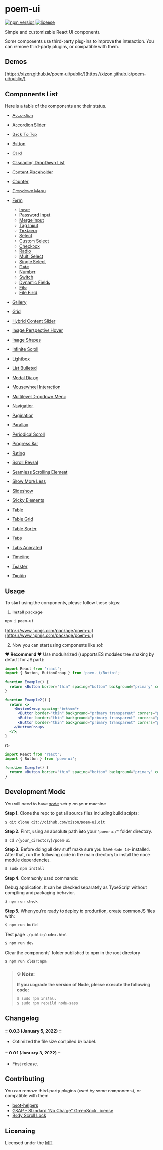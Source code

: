 # poem-ui
  
[![npm version](https://img.shields.io/npm/v/poem-ui?style=for-the-badge)](https://www.npmjs.com/package/poem-ui)
[![license](https://img.shields.io/badge/license-MIT-brightgreen.svg?style=for-the-badge)](LICENSE)

Simple and customizable React UI components.

Some components use third-party plug-ins to improve the interaction. You can remove third-party plugins, or compatible with them.


## Demos

[https://xizon.github.io/poem-ui/public/](https://xizon.github.io/poem-ui/public/)


## Components List

Here is a table of the components and their status.

  - [Accordion](src/Accordion/README.md)
  - [Accordion Slider](src/AccordionSlider/README.md)
  - [Back To Top](src/BackToTop/README.md)
  - [Button](src/Button/README.md)
  - [Card](src/Card/README.md)
  - [Cascading DropDown List](src/CascadingDropDownList/README.md)
  - [Content Placeholder](src/ContentPlaceholder/README.md)
  - [Counter](src/Counter/README.md)
  - [Dropdown Menu](src/DropdownMenu/README.md)
  - [Form](src/Form/README.md)
    - [Input](src/Form/README.md#input)
    - [Password Input](src/Form/README.md#password-input)
    - [Merge Input](src/Form/README.md#merge-input)
    - [Tag Input](src/Form/README.md#tag-input)
    - [Textarea](src/Form/README.md#textarea)
    - [Select](src/Form/README.md#select)
    - [Custom Select](src/Form/README.md#custom-select)
    - [Checkbox](src/Form/README.md#checkbox)
    - [Radio](src/Form/README.md#radio)
    - [Multi Select](src/Form/README.md#multi-select)
    - [Single Select](src/Form/README.md#single-select)
    - [Date](src/Form/README.md#date)
    - [Number](src/Form/README.md#number)
    - [Switch](src/Form/README.md#switch)
    - [Dynamic Fields](src/Form/README.md#dynamic-fields)
    - [File](src/Form/README.md#file)
    - [File Field](src/Form/README.md#file-field)

  - [Gallery](src/Gallery/README.md)
  - [Grid](src/Grid/README.md)
  - [Hybrid Content Slider](src/HybridContentSlider/README.md)
  - [Image Perspective Hover](src/ImagePerspectiveHover/README.md)
  - [Image Shapes](src/ImageShapes/README.md)
  - [Infinite Scroll](src/InfiniteScroll/README.md)
  - [Lightbox](src/Lightbox/README.md)
  - [List Bulleted](src/ListBulleted/README.md)
  - [Modal Dialog](src/ModalDialog/README.md)
  - [Mousewheel Interaction](src/MousewheelInteraction/README.md)
  - [Multilevel Dropdown Menu](src/MultilevelDropdownMenu/README.md)
  - [Navigation](src/Navigation/README.md)
  - [Pagination](src/Pagination/README.md)
  - [Parallax](src/Parallax/README.md)
  - [Periodical Scroll](src/PeriodicalScroll/README.md)
  - [Progress Bar](src/ProgressBar/README.md)
  - [Rating](src/Rating/README.md)
  - [Scroll Reveal](src/ScrollReveal/README.md)
  - [Seamless Scrolling Element](src/SeamlessScrollingElement/README.md)
  - [Show More Less](src/ShowMoreLess/README.md)
  - [Slideshow](src/Slideshow/README.md)
  - [Sticky Elements](src/StickyElements/README.md)
  - [Table](src/Table/README.md)
  - [Table Grid](src/TableGrid/README.md)
  - [Table Sorter](src/TableSorter/README.md)
  - [Tabs](src/Tabs/README.md)
  - [Tabs Animated](src/TabsAnimated/README.md)
  - [Timeline](src/Timeline/README.md)
  - [Toaster](src/Toaster/README.md)
  - [Tooltip](src/Tooltip/README.md)


## Usage

To start using the components, please follow these steps:

1. Install package

```sh
npm i poem-ui
```

[https://www.npmjs.com/package/poem-ui](https://www.npmjs.com/package/poem-ui)


2. Now you can start using components like so!:

**❤️ Recommend ❤️** Use modularized (supports ES modules tree shaking by default for JS part):

```jsx
import React from 'react';
import { Button, ButtonGroup } from 'poem-ui/Button';

function Example() {
  return <Button border="thin" spacing="bottom" background="primary" corners="pill" size="medium" id="app-btn-1" href="#" data-title="button" onClick={(e) => {e.preventDefault(); alert( e.target.id );} }>Click me to view ID!</Button>
}

function Example2() {
  return <>
    <ButtonGroup spacing="bottom">
      <Button border="thin" background="primary transparent" corners="pill" size="small" href="https://google.com">Group</Button>
      <Button border="thin" background="primary transparent" corners="pill" size="small" href="#">Group</Button>
      <Button border="thin" background="primary transparent" corners="pill" size="small" href="#">Group</Button>
    </ButtonGroup>
  </>;
}
```

Or

```jsx
import React from 'react';
import { Button } from 'poem-ui';

function Example() {
  return <Button border="thin" spacing="bottom" background="primary" corners="pill" size="medium" id="app-btn-1" href="#" data-title="button" onClick={(e) => {e.preventDefault(); alert( e.target.id );} }>Click me to view ID!</Button>
}
```


## Development Mode

You will need to have [node](https://nodejs.org/) setup on your machine.

**Step 1.** Clone the repo to get all source files including build scripts: 

```sh
$ git clone git://github.com/xizon/poem-ui.git
```


**Step 2.** First, using an absolute path into your `"poem-ui/"` folder directory.

```sh
$ cd /{your_directory}/poem-ui
```


**Step 3.** Before doing all dev stuff make sure you have `Node 14+` installed. After that, run the following code in the main directory to install the node module dependencies.

```sh
$ sudo npm install
```


**Step 4.** Commonly used commands:

Debug application. It can be checked separately as TypeScript without compiling and packaging behavior.

```sh
$ npm run check
```


**Step 5.** When you’re ready to deploy to production, create commonJS files with:

```sh
$ npm run build
```

Test page `./public/index.html`

```sh
$ npm run dev
```

Clear the components' folder published to npm in the root directory

```sh
$ npm run clear:npm
```


<blockquote>
<h3>💡 Note:</h3>
 
**If you upgrade the version of Node, please execute the following code:**

```sh
$ sudo npm install
$ sudo npm rebuild node-sass
```
</blockquote>



## Changelog

#### = 0.0.3 (January 5, 2022) =

* Optimized the file size compiled by babel.


#### = 0.0.1 (January 3, 2022) =

* First release.


## Contributing

You can remove third-party plugins (used by some components), or compatible with them.

- [boot-helpers](https://github.com/xizon/boot-helpers)
- [GSAP - Standard "No Charge" GreenSock License](https://greensock.com)
- [Body Scroll Lock](https://github.com/willmcpo/body-scroll-lock)


## Licensing

Licensed under the [MIT](https://opensource.org/licenses/MIT).


